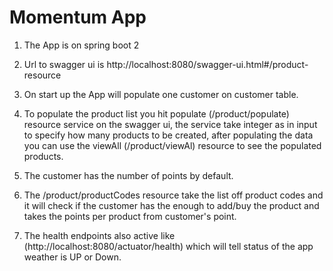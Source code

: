 Momentum App
===============
1. The App is on spring boot 2
2. Url to swagger ui is http://localhost:8080/swagger-ui.html#/product-resource
3. On start up the App will populate one customer on customer table.
4. To populate the product list you hit populate (/product/populate) resource service on the swagger ui, the service take integer as in input to specify how many products to be created,
after populating the data you can use the viewAll (/product/viewAl) resource to see the populated products.

4. The customer has the number of points by default. 
5. The /product/productCodes resource take the list off product codes and it will check if the customer has the enough to add/buy the product and takes the points per product from customer's point.
6. The health endpoints also active like (http://localhost:8080/actuator/health) which will tell status of the app weather is UP or Down.
